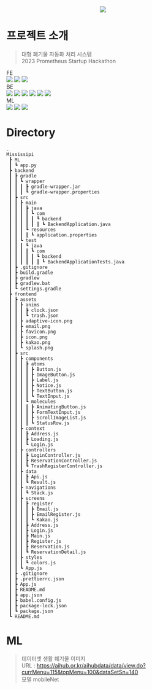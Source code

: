<div align = center>
    <img src="https://user-images.githubusercontent.com/52804557/222876687-9b6489c9-e4ce-4902-aff2-482cda5afabe.png" />
</div>

# 프로젝트 소개
> 대형 폐기물 자동화 처리 시스템</br>2023 Prometheus Startup Hackathon

<div>
  FE</br>
  <img src = "https://img.shields.io/badge/-ReactNative-blue"/>
  <img src = "https://img.shields.io/badge/-Expo-white"/>
  <img src = "https://img.shields.io/badge/-Javascript-yellow"/></br>
  BE</br>
  <img src = "https://img.shields.io/badge/-SpringBoot-green"/>
  <img src = "https://img.shields.io/badge/-SpringDataJPA-orange"/>
  <img src = "https://img.shields.io/badge/-H2-blue"/>
  <img src = "https://img.shields.io/badge/-MySQL-lightgrey"/>
  <img src = "https://img.shields.io/badge/-awsEC2-blue"/>
  <img src = "https://img.shields.io/badge/-awsRDS-9cf"/></br>
  ML</br>
  <img src = "https://img.shields.io/badge/-pytorch-00498C"/>
  <img src = "https://img.shields.io/badge/-flask-00AAFF"/>
  <img src = "https://img.shields.io/badge/-ngrok-lightgrey"/>
</div>

# Directory
```
.
Mississipi
 ┣ ML
 ┃ ┗ app.py
 ┣ backend
 ┃ ┣ gradle
 ┃ ┃ ┗ wrapper
 ┃ ┃ ┃ ┣ gradle-wrapper.jar
 ┃ ┃ ┃ ┗ gradle-wrapper.properties
 ┃ ┣ src
 ┃ ┃ ┣ main
 ┃ ┃ ┃ ┣ java
 ┃ ┃ ┃ ┃ ┗ com
 ┃ ┃ ┃ ┃ ┃ ┗ backend
 ┃ ┃ ┃ ┃ ┃ ┃ ┗ BackendApplication.java
 ┃ ┃ ┃ ┗ resources
 ┃ ┃ ┃ ┃ ┗ application.properties
 ┃ ┃ ┗ test
 ┃ ┃ ┃ ┗ java
 ┃ ┃ ┃ ┃ ┗ com
 ┃ ┃ ┃ ┃ ┃ ┗ backend
 ┃ ┃ ┃ ┃ ┃ ┃ ┗ BackendApplicationTests.java
 ┃ ┣ .gitignore
 ┃ ┣ build.gradle
 ┃ ┣ gradlew
 ┃ ┣ gradlew.bat
 ┃ ┗ settings.gradle
 ┣ frontend
 ┃ ┣ assets
 ┃ ┃ ┣ anims
 ┃ ┃ ┃ ┣ clock.json
 ┃ ┃ ┃ ┗ trash.json
 ┃ ┃ ┣ adaptive-icon.png
 ┃ ┃ ┣ email.png
 ┃ ┃ ┣ favicon.png
 ┃ ┃ ┣ icon.png
 ┃ ┃ ┣ kakao.png
 ┃ ┃ ┗ splash.png
 ┃ ┣ src
 ┃ ┃ ┣ components
 ┃ ┃ ┃ ┣ atoms
 ┃ ┃ ┃ ┃ ┣ Button.js
 ┃ ┃ ┃ ┃ ┣ ImageButton.js
 ┃ ┃ ┃ ┃ ┣ Label.js
 ┃ ┃ ┃ ┃ ┣ Notice.js
 ┃ ┃ ┃ ┃ ┣ TextButton.js
 ┃ ┃ ┃ ┃ ┗ TextInput.js
 ┃ ┃ ┃ ┗ molecules
 ┃ ┃ ┃ ┃ ┣ AnimatingButton.js
 ┃ ┃ ┃ ┃ ┣ FormTextInput.js
 ┃ ┃ ┃ ┃ ┣ ScrollImageList.js
 ┃ ┃ ┃ ┃ ┗ StatusRow.js
 ┃ ┃ ┣ context
 ┃ ┃ ┃ ┣ Address.js
 ┃ ┃ ┃ ┣ Loading.js
 ┃ ┃ ┃ ┗ Login.js
 ┃ ┃ ┣ controllers
 ┃ ┃ ┃ ┣ LoginController.js
 ┃ ┃ ┃ ┣ ReservationController.js
 ┃ ┃ ┃ ┗ TrashRegisterController.js
 ┃ ┃ ┣ data
 ┃ ┃ ┃ ┣ Api.js
 ┃ ┃ ┃ ┗ Result.js
 ┃ ┃ ┣ navigations
 ┃ ┃ ┃ ┗ Stack.js
 ┃ ┃ ┣ screens
 ┃ ┃ ┃ ┣ register
 ┃ ┃ ┃ ┃ ┣ Email.js
 ┃ ┃ ┃ ┃ ┣ EmailRegister.js
 ┃ ┃ ┃ ┃ ┗ Kakao.js
 ┃ ┃ ┃ ┣ Address.js
 ┃ ┃ ┃ ┣ Login.js
 ┃ ┃ ┃ ┣ Main.js
 ┃ ┃ ┃ ┣ Register.js
 ┃ ┃ ┃ ┣ Reservation.js
 ┃ ┃ ┃ ┗ ReservationDetail.js
 ┃ ┃ ┣ styles
 ┃ ┃ ┃ ┗ colors.js
 ┃ ┃ ┗ App.js
 ┃ ┣ .gitignore
 ┃ ┣ .prettierrc.json
 ┃ ┣ App.js
 ┃ ┣ README.md
 ┃ ┣ app.json
 ┃ ┣ babel.config.js
 ┃ ┣ package-lock.json
 ┃ ┗ package.json
 ┗ README.md
```

 # ML
> 데이터셋
생활 폐기물 이미지</br>
URL : https://aihub.or.kr/aihubdata/data/view.do?currMenu=115&topMenu=100&dataSetSn=140</br>
> 모델
mobileNet</br>

